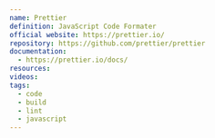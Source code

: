 ```yaml
---
name: Prettier
definition: JavaScript Code Formater
official website: https://prettier.io/
repository: https://github.com/prettier/prettier
documentation:
  - https://prettier.io/docs/
resources: 
videos: 
tags:
  - code
  - build
  - lint
  - javascript
---
```

